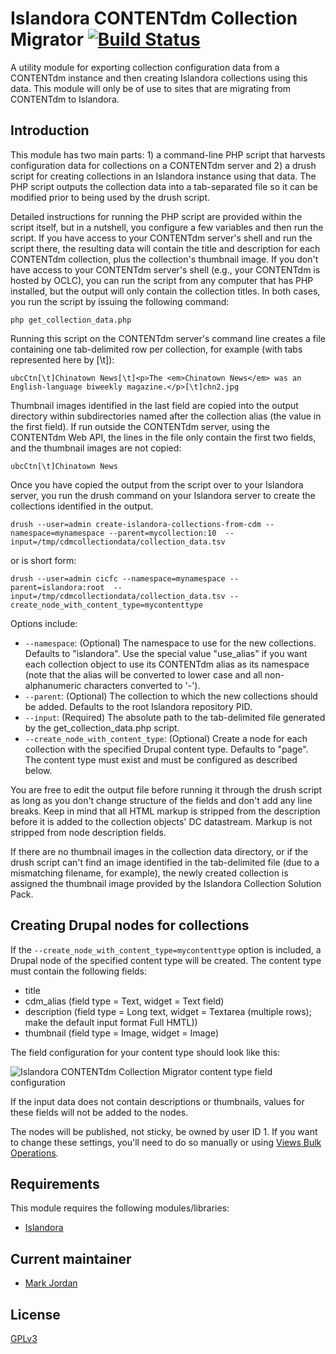 # Islandora CONTENTdm Collection Migrator [![Build Status](https://travis-ci.org/mjordan/islandora_migrate_cdm_collections.png?branch=7.x)](https://travis-ci.org/mjordan/islandora_migrate_cdm_collections)

A utility module for exporting collection configuration data from a CONTENTdm instance and then creating Islandora collections using this data. This module will only be of use to sites that are migrating from CONTENTdm to Islandora.

## Introduction

This module has two main parts: 1) a command-line PHP script that harvests configuration data for collections on a CONTENTdm server and 2) a drush script for creating collections in an Islandora instance using that data. The PHP script outputs the collection data into a tab-separated file so it can be modified prior to being used by the drush script.

Detailed instructions for running the PHP script are provided within the script itself, but in a nutshell, you configure a few variables and then run the script. If you have access to your CONTENTdm server's shell and run the script there, the resulting data will contain the title and description for each CONTENTdm collection, plus the collection's thumbnail image. If you don't have access to your CONTENTdm server's shell (e.g., your CONTENTdm is hosted by OCLC), you can run the script from any computer that has PHP installed, but the output will only contain the collection titles. In both cases, you run the script by issuing the following command:

```
php get_collection_data.php
```

Running this script on the CONTENTdm server's command line creates a file containing one tab-delimited row per collection, for example (with tabs represented here by [\t]):

```
ubcCtn[\t]Chinatown News[\t]<p>The <em>Chinatown News</em> was an English-language biweekly magazine.</p>[\t]chn2.jpg
```

Thumbnail images identified in the last field are copied into the output directory within subdirectories named after the collection alias (the value in the first field). If run outside the CONTENTdm server, using the CONTENTdm Web API, the lines in the file only contain the first two fields, and the thumbnail images are not copied: 
 
```
ubcCtn[\t]Chinatown News
```

Once you have copied the output from the script over to your Islandora server, you run the drush command on your Islandora server to create the collections identified in the output.

```
drush --user=admin create-islandora-collections-from-cdm --namespace=mynamespace --parent=mycollection:10  --input=/tmp/cdmcollectiondata/collection_data.tsv
```
or is short form:

```
drush --user=admin cicfc --namespace=mynamespace --parent=islandora:root  --input=/tmp/cdmcollectiondata/collection_data.tsv --create_node_with_content_type=mycontenttype
```

Options include:
 * `--namespace`: (Optional) The namespace to use for the new collections. Defaults to "islandora". Use the special value "use_alias" if you want each collection object to use its CONTENTdm alias as its namespace (note that the alias will be converted to lower case and all non-alphanumeric characters converted to '-').
 * `--parent`: (Optional) The collection to which the new collections should be added. Defaults to the root Islandora repository PID.
 * `--input`: (Required) The absolute path to the tab-delimited file generated by the get_collection_data.php script.
 * `--create_node_with_content_type`: (Optional) Create a node for each collection with the specified Drupal content type. Defaults to "page". The content type must exist and must be configured as described below.

You are free to edit the output file before running it through the drush script as long as you don't change structure of the fields and don't add any line breaks. Keep in mind that all HTML markup is stripped from the description before it is added to the collection objects' DC datastream. Markup is not stripped from node description fields.

If there are no thumbnail images in the collection data directory, or if the drush script can't find an image identified in the tab-delimited file (due to a mismatching filename, for example), the newly created collection is assigned the thumbnail image provided by the Islandora Collection Solution Pack.

## Creating Drupal nodes for collections

If the `--create_node_with_content_type=mycontenttype` option is included, a Drupal node of the specified content type will be created. The content type must contain the following fields:

 * title
 * cdm_alias (field type = Text, widget = Text field)
 * description (field type = Long text, widget = Textarea (multiple rows); make the default input format Full HMTL))
 * thumbnail (field type = Image, widget = Image)

The field configuration for your content type should look like this:

![Islandora CONTENTdm Collection Migrator content type field configuration](https://dl.dropboxusercontent.com/u/1015702/linked_to/islandora_migrate_cdm_collections_content_type_config.png)

If the input data does not contain descriptions or thumbnails, values for these fields will not be added to the nodes.

The nodes will be published, not sticky, be owned by user ID 1. If you want to change these settings, you'll need to do so manually or using [Views Bulk Operations](https://www.drupal.org/project/views_bulk_operations).

## Requirements

This module requires the following modules/libraries:

* [Islandora](https://github.com/islandora/islandora)

## Current maintainer

* [Mark Jordan](https://github.com/mjordan)

## License

[GPLv3](http://www.gnu.org/licenses/gpl-3.0.txt)
